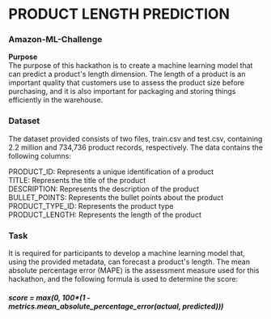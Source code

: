 # PRODUCT LENGTH PREDICTION
### Amazon-ML-Challenge

**Purpose**<br>
The purpose of this hackathon is to create a machine learning model that can predict a product's length dimension. The length of a product is an important quality that customers use to assess the product size before purchasing, and it is also important for packaging and storing things efficiently in the warehouse.

### Dataset
The dataset provided consists of two files, train.csv and test.csv, containing 2.2 million and 734,736 product records, respectively. The data contains the following columns:

PRODUCT_ID: Represents a unique identification of a product<br>
TITLE: Represents the title of the product<br>
DESCRIPTION: Represents the description of the product<br>
BULLET_POINTS: Represents the bullet points about the product<br>
PRODUCT_TYPE_ID: Represents the product type<br>
PRODUCT_LENGTH: Represents the length of the product<br>

### Task
It is required for participants to develop a machine learning model that, using the provided metadata, can forecast a product's length. The mean absolute percentage error (MAPE) is the assessment measure used for this hackathon, and the following formula is used to determine the score:<br>

##### _score = max(0, 100*(1 - metrics.mean_absolute_percentage_error(actual, predicted)))_
